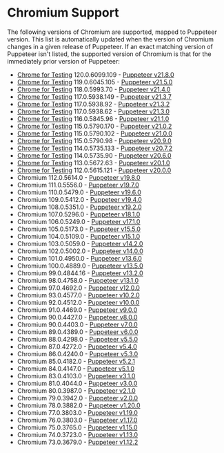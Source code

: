 # Chromium Support

The following versions of Chromium are supported, mapped to Puppeteer version. This list is automatically updated when the version of Chromium changes in a given release of Puppeteer. If an exact matching version of Puppeteer isn't listed, the supported version of Chromium is that for the immediately prior version of Puppeteer:

<!-- version-start -->

- [Chrome for Testing](https://developer.chrome.com/blog/chrome-for-testing/) 120.0.6099.109 - [Puppeteer v21.8.0](https://github.com/puppeteer/puppeteer/blob/puppeteer-v21.8.0/docs/api/index.md)
- [Chrome for Testing](https://developer.chrome.com/blog/chrome-for-testing/) 119.0.6045.105 - [Puppeteer v21.5.0](https://github.com/puppeteer/puppeteer/blob/puppeteer-v21.5.0/docs/api/index.md)
- [Chrome for Testing](https://developer.chrome.com/blog/chrome-for-testing/) 118.0.5993.70 - [Puppeteer v21.4.0](https://github.com/puppeteer/puppeteer/blob/puppeteer-v21.4.0/docs/api/index.md)
- [Chrome for Testing](https://developer.chrome.com/blog/chrome-for-testing/) 117.0.5938.149 - [Puppeteer v21.3.7](https://github.com/puppeteer/puppeteer/blob/puppeteer-v21.3.7/docs/api/index.md)
- [Chrome for Testing](https://developer.chrome.com/blog/chrome-for-testing/) 117.0.5938.92 - [Puppeteer v21.3.2](https://github.com/puppeteer/puppeteer/blob/puppeteer-v21.3.2/docs/api/index.md)
- [Chrome for Testing](https://developer.chrome.com/blog/chrome-for-testing/) 117.0.5938.62 - [Puppeteer v21.3.0](https://github.com/puppeteer/puppeteer/blob/puppeteer-v21.3.0/docs/api/index.md)
- [Chrome for Testing](https://developer.chrome.com/blog/chrome-for-testing/) 116.0.5845.96 - [Puppeteer v21.1.0](https://github.com/puppeteer/puppeteer/blob/puppeteer-v21.1.0/docs/api/index.md)
- [Chrome for Testing](https://developer.chrome.com/blog/chrome-for-testing/) 115.0.5790.170 - [Puppeteer v21.0.2](https://github.com/puppeteer/puppeteer/blob/puppeteer-v21.0.2/docs/api/index.md)
- [Chrome for Testing](https://developer.chrome.com/blog/chrome-for-testing/) 115.0.5790.102 - [Puppeteer v21.0.0](https://github.com/puppeteer/puppeteer/blob/puppeteer-v21.0.0/docs/api/index.md)
- [Chrome for Testing](https://developer.chrome.com/blog/chrome-for-testing/) 115.0.5790.98 - [Puppeteer v20.9.0](https://github.com/puppeteer/puppeteer/blob/puppeteer-v20.9.0/docs/api/index.md)
- [Chrome for Testing](https://developer.chrome.com/blog/chrome-for-testing/) 114.0.5735.133 - [Puppeteer v20.7.2](https://github.com/puppeteer/puppeteer/blob/puppeteer-v20.7.2/docs/api/index.md)
- [Chrome for Testing](https://developer.chrome.com/blog/chrome-for-testing/) 114.0.5735.90 - [Puppeteer v20.6.0](https://github.com/puppeteer/puppeteer/blob/puppeteer-v20.6.0/docs/api/index.md)
- [Chrome for Testing](https://developer.chrome.com/blog/chrome-for-testing/) 113.0.5672.63 - [Puppeteer v20.1.0](https://github.com/puppeteer/puppeteer/blob/puppeteer-v20.1.0/docs/api/index.md)
- [Chrome for Testing](https://developer.chrome.com/blog/chrome-for-testing/) 112.0.5615.121 - [Puppeteer v20.0.0](https://github.com/puppeteer/puppeteer/blob/puppeteer-v20.0.0/docs/api/index.md)
- Chromium 112.0.5614.0 - [Puppeteer v19.8.0](https://github.com/puppeteer/puppeteer/blob/puppeteer-v19.8.0/docs/api/index.md)
- Chromium 111.0.5556.0 - [Puppeteer v19.7.0](https://github.com/puppeteer/puppeteer/blob/puppeteer-v19.7.0/docs/api/index.md)
- Chromium 110.0.5479.0 - [Puppeteer v19.6.0](https://github.com/puppeteer/puppeteer/blob/puppeteer-v19.6.0/docs/api/index.md)
- Chromium 109.0.5412.0 - [Puppeteer v19.4.0](https://github.com/puppeteer/puppeteer/blob/puppeteer-v19.4.0/docs/api/index.md)
- Chromium 108.0.5351.0 - [Puppeteer v19.2.0](https://github.com/puppeteer/puppeteer/blob/v19.2.0/docs/api/index.md)
- Chromium 107.0.5296.0 - [Puppeteer v18.1.0](https://github.com/puppeteer/puppeteer/blob/v18.1.0/docs/api/index.md)
- Chromium 106.0.5249.0 - [Puppeteer v17.1.0](https://github.com/puppeteer/puppeteer/blob/v17.1.0/docs/api/index.md)
- Chromium 105.0.5173.0 - [Puppeteer v15.5.0](https://github.com/puppeteer/puppeteer/blob/v15.5.0/docs/api/index.md)
- Chromium 104.0.5109.0 - [Puppeteer v15.1.0](https://github.com/puppeteer/puppeteer/blob/v15.1.0/docs/api.md)
- Chromium 103.0.5059.0 - [Puppeteer v14.2.0](https://github.com/puppeteer/puppeteer/blob/v14.2.0/docs/api.md)
- Chromium 102.0.5002.0 - [Puppeteer v14.0.0](https://github.com/puppeteer/puppeteer/blob/v14.0.0/docs/api.md)
- Chromium 101.0.4950.0 - [Puppeteer v13.6.0](https://github.com/puppeteer/puppeteer/blob/v13.6.0/docs/api.md)
- Chromium 100.0.4889.0 - [Puppeteer v13.5.0](https://github.com/puppeteer/puppeteer/blob/v13.5.0/docs/api.md)
- Chromium 99.0.4844.16 - [Puppeteer v13.2.0](https://github.com/puppeteer/puppeteer/blob/v13.2.0/docs/api.md)
- Chromium 98.0.4758.0 - [Puppeteer v13.1.0](https://github.com/puppeteer/puppeteer/blob/v13.1.0/docs/api.md)
- Chromium 97.0.4692.0 - [Puppeteer v12.0.0](https://github.com/puppeteer/puppeteer/blob/v12.0.0/docs/api.md)
- Chromium 93.0.4577.0 - [Puppeteer v10.2.0](https://github.com/puppeteer/puppeteer/blob/v10.2.0/docs/api.md)
- Chromium 92.0.4512.0 - [Puppeteer v10.0.0](https://github.com/puppeteer/puppeteer/blob/v10.0.0/docs/api.md)
- Chromium 91.0.4469.0 - [Puppeteer v9.0.0](https://github.com/puppeteer/puppeteer/blob/v9.0.0/docs/api.md)
- Chromium 90.0.4427.0 - [Puppeteer v8.0.0](https://github.com/puppeteer/puppeteer/blob/v8.0.0/docs/api.md)
- Chromium 90.0.4403.0 - [Puppeteer v7.0.0](https://github.com/puppeteer/puppeteer/blob/v7.0.0/docs/api.md)
- Chromium 89.0.4389.0 - [Puppeteer v6.0.0](https://github.com/puppeteer/puppeteer/blob/v6.0.0/docs/api.md)
- Chromium 88.0.4298.0 - [Puppeteer v5.5.0](https://github.com/puppeteer/puppeteer/blob/v5.5.0/docs/api.md)
- Chromium 87.0.4272.0 - [Puppeteer v5.4.0](https://github.com/puppeteer/puppeteer/blob/v5.4.0/docs/api.md)
- Chromium 86.0.4240.0 - [Puppeteer v5.3.0](https://github.com/puppeteer/puppeteer/blob/v5.3.0/docs/api.md)
- Chromium 85.0.4182.0 - [Puppeteer v5.2.1](https://github.com/puppeteer/puppeteer/blob/v5.2.1/docs/api.md)
- Chromium 84.0.4147.0 - [Puppeteer v5.1.0](https://github.com/puppeteer/puppeteer/blob/v5.1.0/docs/api.md)
- Chromium 83.0.4103.0 - [Puppeteer v3.1.0](https://github.com/puppeteer/puppeteer/blob/v3.1.0/docs/api.md)
- Chromium 81.0.4044.0 - [Puppeteer v3.0.0](https://github.com/puppeteer/puppeteer/blob/v3.0.0/docs/api.md)
- Chromium 80.0.3987.0 - [Puppeteer v2.1.0](https://github.com/puppeteer/puppeteer/blob/v2.1.0/docs/api.md)
- Chromium 79.0.3942.0 - [Puppeteer v2.0.0](https://github.com/puppeteer/puppeteer/blob/v2.0.0/docs/api.md)
- Chromium 78.0.3882.0 - [Puppeteer v1.20.0](https://github.com/puppeteer/puppeteer/blob/v1.20.0/docs/api.md)
- Chromium 77.0.3803.0 - [Puppeteer v1.19.0](https://github.com/puppeteer/puppeteer/blob/v1.19.0/docs/api.md)
- Chromium 76.0.3803.0 - [Puppeteer v1.17.0](https://github.com/puppeteer/puppeteer/blob/v1.17.0/docs/api.md)
- Chromium 75.0.3765.0 - [Puppeteer v1.15.0](https://github.com/puppeteer/puppeteer/blob/v1.15.0/docs/api.md)
- Chromium 74.0.3723.0 - [Puppeteer v1.13.0](https://github.com/puppeteer/puppeteer/blob/v1.13.0/docs/api.md)
- Chromium 73.0.3679.0 - [Puppeteer v1.12.2](https://github.com/puppeteer/puppeteer/blob/v1.12.2/docs/api.md)
<!-- version-end -->
